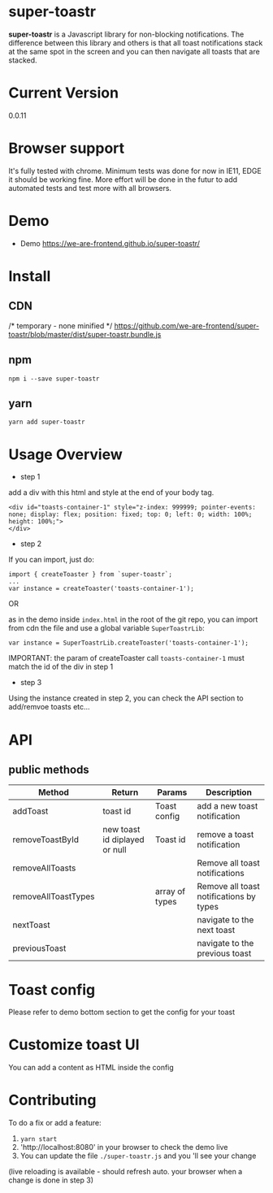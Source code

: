 # super-toastr
**super-toastr** is a Javascript library for non-blocking notifications.
The difference between this library and others is that all toast notifications 
stack at the same spot in the screen and you can then navigate all toasts that are stacked.

# Current Version
0.0.11

# Browser support
It's fully tested with chrome. Minimum tests was done for now in IE11, EDGE it should be working fine.
More effort will be done in the futur to add automated tests and test more with all browsers.

# Demo
- Demo https://we-are-frontend.github.io/super-toastr/

# Install

## CDN
/* temporary - none minified */
https://github.com/we-are-frontend/super-toastr/blob/master/dist/super-toastr.bundle.js

## npm
```
npm i --save super-toastr
```

## yarn
```
yarn add super-toastr
```

# Usage Overview
- step 1

add a div with this html and style at the end of your body tag.
```
<div id="toasts-container-1" style="z-index: 999999; pointer-events: none; display: flex; position: fixed; top: 0; left: 0; width: 100%; height: 100%;">
</div>
```

- step 2

If you can import, just do:
```
import { createToaster } from `super-toastr`;
...
var instance = createToaster('toasts-container-1');
```

OR 

as in the demo inside `index.html` in the root of the git repo, you can import from cdn the file and use a global variable `SuperToastrLib`: 

```
var instance = SuperToastrLib.createToaster('toasts-container-1');
```

IMPORTANT: the param of createToaster call `toasts-container-1` must match the id of the div in step 1

- step 3

Using the instance created in step 2, you can check the API section to add/remvoe toasts etc...

# API

## public methods

| Method            | Return                         | Params           | Description                                                                                                                                     |
| ----------------- | ------------------------------ | ----------------- | ----------------------------------------------------------------------------------------------------------------------------------------------- |
| addToast          | toast id                      | Toast config             | add a new toast notification                                |                                                                                                                     |
| removeToastById   | new toast id diplayed or null                         | Toast id              | remove a toast notification                                                                                                             |
| removeAllToasts   |                          |               | Remove all toast notifications                                                                                                    |
| removeAllToastTypes   |                          |     array of types          | Remove all toast notifications by types                                                                                                |
| nextToast         |                                |                   | navigate to the next toast     
| previousToast     |                                |                   | navigate to the previous toast   

# Toast config 
Please refer to demo bottom section to get the config for your toast

# Customize toast UI
You can add a content as HTML inside the config

# Contributing
To do a fix or add a feature:
1. ``` yarn start ```
2. 'http://localhost:8080' in your browser to check the demo live
3. You can update the file `./super-toastr.js` and  you 'll see your change 

(live reloading is available - should refresh auto. your browser when a change is done in step 3)

